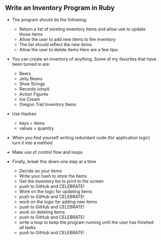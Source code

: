 ## Write an Inventory Program in Ruby

- The program should do the following: 
	- Return a list of existing inventory items and allow use to update those items
	- Allow the user to add new items to the inventory
	- The list should reflect the new items
	- Allow the user to delete items 
Here are a few tips: 
- You can create an inventory of anything. Some of my favorites that have been turned in are: 
	- Beers
	- Jelly Beans
	- Shoe Strings
	- Records (vinyl)
	- Action Figures
	- Ice Cream
	- Oregon Trail Inventory Items
- Use Hashes 
	- keys = items
	- values = quantity
- When you find yourself writing redundant code (for application logic) turn it into a method
- Make use of control flow and loops

- Finally, break this down one step at a time
	- Decide on your items
	- Write your hash to store the items
	- Get the inventory list to print to the screen
	- push to GitHub and CELEBRATE!
	- Work on the logic for updating items
	- push to GitHub and CELEBRATE!
	- work on the logic for adding new items
	- push to GitHub and CELEBRATE!
	- work on deleting items
	- push to GitHub and CELEBRATE!
	- write a loop to keep the program running until the user has finished all tasks
	- push to GitHub and CELEBRATE!
